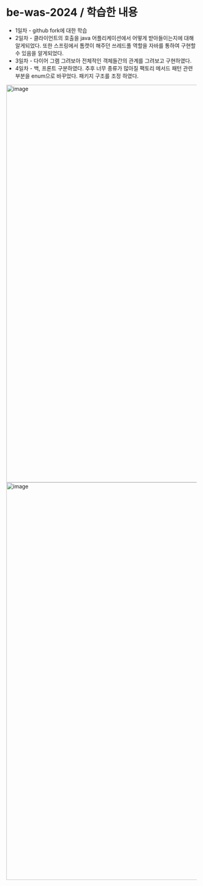 # be-was-2024 / 학습한 내용

- 1일차 - github fork에 대한 학습
- 2일차 -  클라이언트의 호출을 java 어플리케이션에서 어떻게 받아들이는지에 대해 알게되었다. 또한 스프링에서 톰캣이 해주던 쓰레드풀 역할을 자바를 통하여 구현할 수 있음을 알게되었다.
- 3일차 - 다이어 그램 그려보아 전체적인 객체들간의 관계를 그려보고 구현하였다.
- 4일차 - 백, 프론트 구분하였다. 추후 너무 종류가 많아질 팩토리 메서드 패턴 관련 부분을 enum으로 바꾸었다. 패키지 구조를 조정 하였다.

<img width="1049" alt="image" src="https://github.com/softeerbootcamp4th/be-was-2024/assets/88507708/75958f36-71b9-4ce7-8ed8-7d9fb6b5c0c8">




<img width="1049" alt="image" src="https://github.com/softeerbootcamp4th/be-was-2024/assets/88507708/75958f36-71b9-4ce7-8ed8-7d9fb6b5c0c8">
